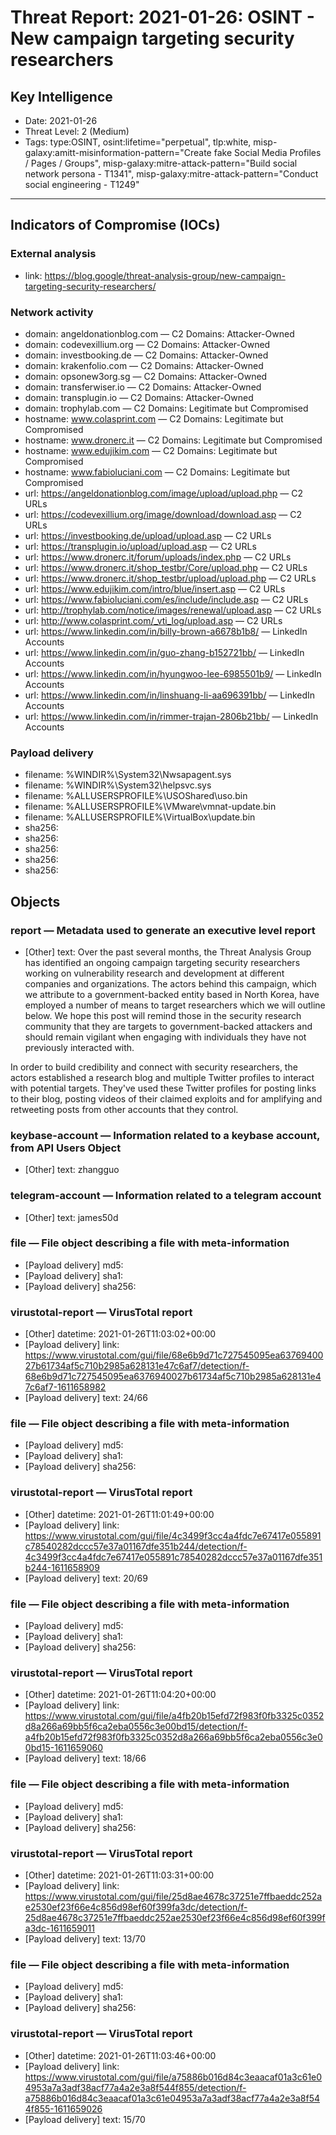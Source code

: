 # Threat Report: 2021-01-26: OSINT - New campaign targeting security researchers


## Key Intelligence
* Date: 2021-01-26
* Threat Level: 2 (Medium)
* Tags: type:OSINT, osint:lifetime="perpetual", tlp:white, misp-galaxy:amitt-misinformation-pattern="Create fake Social Media Profiles / Pages / Groups", misp-galaxy:mitre-attack-pattern="Build social network persona - T1341", misp-galaxy:mitre-attack-pattern="Conduct social engineering - T1249"

---

## Indicators of Compromise (IOCs)
### External analysis
* link: https://blog.google/threat-analysis-group/new-campaign-targeting-security-researchers/

### Network activity
* domain: angeldonationblog.com — C2 Domains: Attacker-Owned
* domain: codevexillium.org — C2 Domains: Attacker-Owned
* domain: investbooking.de — C2 Domains: Attacker-Owned
* domain: krakenfolio.com — C2 Domains: Attacker-Owned
* domain: opsonew3org.sg — C2 Domains: Attacker-Owned
* domain: transferwiser.io — C2 Domains: Attacker-Owned
* domain: transplugin.io — C2 Domains: Attacker-Owned
* domain: trophylab.com — C2 Domains: Legitimate but Compromised
* hostname: www.colasprint.com — C2 Domains: Legitimate but Compromised
* hostname: www.dronerc.it — C2 Domains: Legitimate but Compromised
* hostname: www.edujikim.com — C2 Domains: Legitimate but Compromised
* hostname: www.fabioluciani.com — C2 Domains: Legitimate but Compromised
* url: https://angeldonationblog.com/image/upload/upload.php — C2 URLs
* url: https://codevexillium.org/image/download/download.asp — C2 URLs
* url: https://investbooking.de/upload/upload.asp — C2 URLs
* url: https://transplugin.io/upload/upload.asp — C2 URLs
* url: https://www.dronerc.it/forum/uploads/index.php — C2 URLs
* url: https://www.dronerc.it/shop_testbr/Core/upload.php — C2 URLs
* url: https://www.dronerc.it/shop_testbr/upload/upload.php — C2 URLs
* url: https://www.edujikim.com/intro/blue/insert.asp — C2 URLs
* url: https://www.fabioluciani.com/es/include/include.asp — C2 URLs
* url: http://trophylab.com/notice/images/renewal/upload.asp — C2 URLs
* url: http://www.colasprint.com/_vti_log/upload.asp — C2 URLs
* url: https://www.linkedin.com/in/billy-brown-a6678b1b8/ — LinkedIn Accounts
* url: https://www.linkedin.com/in/guo-zhang-b152721bb/ — LinkedIn Accounts
* url: https://www.linkedin.com/in/hyungwoo-lee-6985501b9/ — LinkedIn Accounts
* url: https://www.linkedin.com/in/linshuang-li-aa696391bb/ — LinkedIn Accounts
* url: https://www.linkedin.com/in/rimmer-trajan-2806b21bb/ — LinkedIn Accounts

### Payload delivery
* filename: %WINDIR%\System32\Nwsapagent.sys
* filename: %WINDIR%\System32\helpsvc.sys
* filename: %ALLUSERSPROFILE%\USOShared\uso.bin
* filename: %ALLUSERSPROFILE%\VMware\vmnat-update.bin
* filename: %ALLUSERSPROFILE%\VirtualBox\update.bin
* sha256: <sha256>
* sha256: <sha256>
* sha256: <sha256>
* sha256: <sha256>
* sha256: <sha256>

## Objects
### report — Metadata used to generate an executive level report
* [Other] text: Over the past several months, the Threat Analysis Group has identified an ongoing campaign targeting security researchers working on vulnerability research and development at different companies and organizations. The actors behind this campaign, which we attribute to a government-backed entity based in North Korea, have employed a number of means to target researchers which we will outline below. We hope this post will remind those in the security research community that they are targets to government-backed attackers and should remain vigilant when engaging with individuals they have not previously interacted with.

In order to build credibility and connect with security researchers, the actors established a research blog and multiple Twitter profiles to interact with potential targets. They've used these Twitter profiles for posting links to their blog, posting videos of their claimed exploits and for amplifying and retweeting posts from other accounts that they control.

### keybase-account — Information related to a keybase account, from API Users Object
* [Other] text: zhangguo

### telegram-account — Information related to a telegram account
* [Other] text: james50d

### file — File object describing a file with meta-information
* [Payload delivery] md5: <md5>
* [Payload delivery] sha1: <sha1>
* [Payload delivery] sha256: <sha256>

### virustotal-report — VirusTotal report
* [Other] datetime: 2021-01-26T11:03:02+00:00
* [Payload delivery] link: https://www.virustotal.com/gui/file/68e6b9d71c727545095ea6376940027b61734af5c710b2985a628131e47c6af7/detection/f-68e6b9d71c727545095ea6376940027b61734af5c710b2985a628131e47c6af7-1611658982
* [Payload delivery] text: 24/66

### file — File object describing a file with meta-information
* [Payload delivery] md5: <md5>
* [Payload delivery] sha1: <sha1>
* [Payload delivery] sha256: <sha256>

### virustotal-report — VirusTotal report
* [Other] datetime: 2021-01-26T11:01:49+00:00
* [Payload delivery] link: https://www.virustotal.com/gui/file/4c3499f3cc4a4fdc7e67417e055891c78540282dccc57e37a01167dfe351b244/detection/f-4c3499f3cc4a4fdc7e67417e055891c78540282dccc57e37a01167dfe351b244-1611658909
* [Payload delivery] text: 20/69

### file — File object describing a file with meta-information
* [Payload delivery] md5: <md5>
* [Payload delivery] sha1: <sha1>
* [Payload delivery] sha256: <sha256>

### virustotal-report — VirusTotal report
* [Other] datetime: 2021-01-26T11:04:20+00:00
* [Payload delivery] link: https://www.virustotal.com/gui/file/a4fb20b15efd72f983f0fb3325c0352d8a266a69bb5f6ca2eba0556c3e00bd15/detection/f-a4fb20b15efd72f983f0fb3325c0352d8a266a69bb5f6ca2eba0556c3e00bd15-1611659060
* [Payload delivery] text: 18/66

### file — File object describing a file with meta-information
* [Payload delivery] md5: <md5>
* [Payload delivery] sha1: <sha1>
* [Payload delivery] sha256: <sha256>

### virustotal-report — VirusTotal report
* [Other] datetime: 2021-01-26T11:03:31+00:00
* [Payload delivery] link: https://www.virustotal.com/gui/file/25d8ae4678c37251e7ffbaeddc252ae2530ef23f66e4c856d98ef60f399fa3dc/detection/f-25d8ae4678c37251e7ffbaeddc252ae2530ef23f66e4c856d98ef60f399fa3dc-1611659011
* [Payload delivery] text: 13/70

### file — File object describing a file with meta-information
* [Payload delivery] md5: <md5>
* [Payload delivery] sha1: <sha1>
* [Payload delivery] sha256: <sha256>

### virustotal-report — VirusTotal report
* [Other] datetime: 2021-01-26T11:03:46+00:00
* [Payload delivery] link: https://www.virustotal.com/gui/file/a75886b016d84c3eaacaf01a3c61e04953a7a3adf38acf77a4a2e3a8f544f855/detection/f-a75886b016d84c3eaacaf01a3c61e04953a7a3adf38acf77a4a2e3a8f544f855-1611659026
* [Payload delivery] text: 15/70
